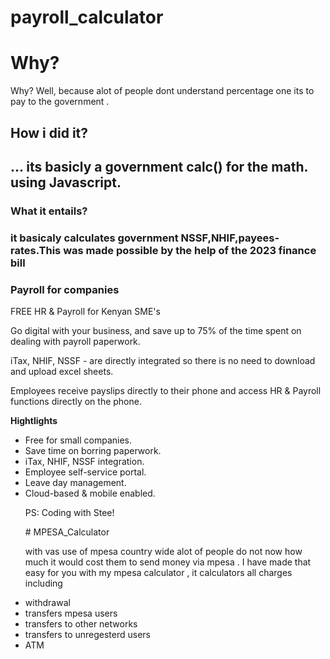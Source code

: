 # payroll_calculator

<h1> Why?</h1>
		<p>Why? Well, because alot of people dont understand percentage one its to pay to the government .</p>
<h2> How i did it?<h2>
  <p>
			 ... its basicly a government calc() for the math. using   Javascript. 
	</p>
<h3>What it entails?<h3>
  <p>
    it basicaly calculates government NSSF,NHIF,payees-rates.This was made possible by the help of the 2023 finance bill 
<h3>Payroll for companies</h3>
 <p>
 <hh4>FREE HR & Payroll for Kenyan SME's</hh4>
 </p>
 <p>
 Go digital with your business, and save up to 75% of the time spent on dealing with payroll paperwork. 
 </p>
 <p>
 iTax, NHIF, NSSF - are directly integrated so there is no need to download and upload excel sheets.
 </p>
 <p>
 Employees receive payslips directly to their phone and access HR &amp; Payroll functions directly on the phone.
 </p>
 <strong>Hightlights</strong><br>
 <ul>
 <li> Free for small companies.</li>
 <li> Save time on borring paperwork.</li>
 <li> iTax, NHIF, NSSF integration.</li>
 <li> Employee self-service portal.</li>
 <li> Leave day management.</li>
 <li> Cloud-based &amp; mobile enabled.</li>
  <p>
		<p>PS: Coding with Stee!</p>
# MPESA_Calculator
<p>
	with vas use of mpesa country wide alot of people do not now how much it would cost them to send money via mpesa . I have made that easy for you with my mpesa calculator , it calculators all charges including
	<li>withdrawal</li>
	<li>transfers mpesa users</li>
	<li>transfers to other networks</li>
	<li>transfers to unregesterd users</li>
	<li>ATM</li>
	
</p>
